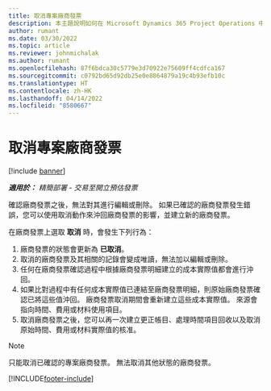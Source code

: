 ```yaml
---
title: 取消專案廠商發票
description: 本主題說明如何在 Microsoft Dynamics 365 Project Operations 中取消專案廠商發票，以及取消專案廠商發票的財務影響。
author: rumant
ms.date: 03/30/2022
ms.topic: article
ms.reviewer: johnmichalak
ms.author: rumant
ms.openlocfilehash: 87f6bdca30c5779e3d70922e75609ff4cdfca167
ms.sourcegitcommit: c0792bd65d92db25e0e8864879a19c4b93efb10c
ms.translationtype: HT
ms.contentlocale: zh-HK
ms.lasthandoff: 04/14/2022
ms.locfileid: "8580667"
---
```

# <a name="cancel-a-project-vendor-invoice"></a>取消專案廠商發票

[!include [banner](../../includes/dataverse-preview.md)]

_**適用於：** 精簡部署 - 交易至開立預估發票_

確認廠商發票之後，無法對其進行編輯或刪除。 如果已確認的廠商發票發生錯誤，您可以使用取消動作來沖回廠商發票的影響，並建立新的廠商發票。

在廠商發票上選取 **取消** 時，會發生下列行為：

1. 廠商發票的狀態會更新為 **已取消**。
2. 取消的廠商發票及其相關的記錄會變成唯讀，無法加以編輯或刪除。
3. 任何在廠商發票確認過程中根據廠商發票明細建立的成本實際值都會進行沖回。
4. 如果比對過程中有任何成本實際值已連結至廠商發票明細，則原始廠商發票確認已將這些值沖回。 廠商發票取消期間會重新建立這些成本實際值。 來源會指向時間、費用或材料使用項目。
5. 取消廠商發票之後，您可以再一次建立更正帳目、處理時間項目回收以及取消原始時間、費用或材料實際值的核准。

> [!NOTE]
> 只能取消已確認的專案廠商發票。 無法取消其他狀態的廠商發票。

[!INCLUDE[footer-include](../../includes/footer-banner.md)]
